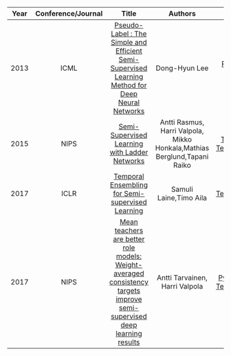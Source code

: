 | Year       | Conference/Journal       | Title                  | Authors  | Code |Remark |
| ------------- |:-------------:|:--------------------------:|:------------:|:------------:|:------------:|
|2013|ICML|[Pseudo-Label : The Simple and Efficient Semi-Supervised Learning Method for Deep Neural Networks](http://deeplearning.net/wp-content/uploads/2013/03/pseudo_label_final.pdf)|Dong-Hyun Lee|[Pytorch Code](https://github.com/iBelieveCJM/pseudo_label-pytorch)|
|2015|NIPS|[Semi-Supervised Learning with Ladder Networks](https://arxiv.org/pdf/1507.02672.pdf)|Antti Rasmus, Harri Valpola, Mikko Honkala,Mathias Berglund,Tapani Raiko|[Theano](https://github.com/CuriousAI/ladder), [Tensorflow](https://github.com/rinuboney/ladder)|
|2017|ICLR|[Temporal Ensembling for Semi-supervised Learning](https://arxiv.org/pdf/1610.02242.pdf)|Samuli Laine,Timo Aila|[Tensorflow](https://github.com/Goldesel23/Temporal-Ensembling-for-Semi-Supervised-Learning)|
|2017|NIPS|[Mean teachers are better role models: Weight-averaged consistency targets improve semi-supervised deep learning results](https://arxiv.org/pdf/1703.01780.pdf)|Antti Tarvainen, Harri Valpola|[Pytorch & Tensorflow](https://github.com/CuriousAI/mean-teacher)|

